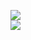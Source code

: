 [![](https://img.shields.io/badge/Made%20With-Github%20Spray-lightgrey.svg?style=for-the-badge&logo=github)](https://github.com/Annihil/github-spray#10982)  
[![](https://i.imgur.com/2DrTn0Z.gif)](https://github.com/Annihil/github-spray)